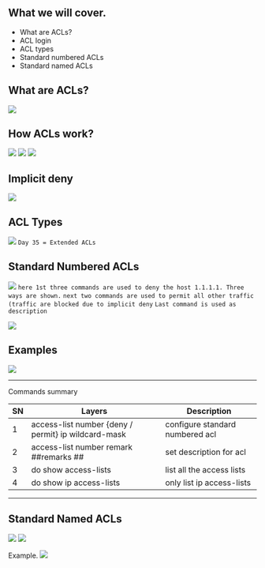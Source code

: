 
## What we will cover.
- What are ACLs?
- ACL login
- ACL types
- Standard numbered ACLs
- Standard named ACLs


## What are ACLs?
![](images/Pasted%20image%2020231109092923.png)


## How ACLs work?
![](images/Pasted%20image%2020231109093327.png)
![](images/Pasted%20image%2020231109093852.png)
![](images/Pasted%20image%2020231109094124.png)


## Implicit deny

![](images/Pasted%20image%2020231109094302.png)


## ACL Types

![](images/Pasted%20image%2020231109094447.png)
`Day 35 = Extended ACLs`

## Standard Numbered ACLs

![](images/Pasted%20image%2020231109100601.png)
`here 1st three commands are used to deny the host 1.1.1.1. Three ways are shown.`
`next two commands are used to permit all other traffic (traffic are blocked due to implicit deny`
`Last command is used as description`

![](images/Pasted%20image%2020231109104656.png)


## Examples

![](images/Pasted%20image%2020231109105129.png)



---
Commands summary

|SN| **Layers**      | Description |
|---| ----------- | ----------- |
|1 |access-list number {deny / permit} ip wildcard-mask| configure standard numbered acl|
|2|access-list number remark ##remarks ##|set description for acl|
|3| do show access-lists | list all the access lists|
|4| do show ip access-lists | only list ip access-lists|

----


## Standard Named ACLs

![](images/Pasted%20image%2020231109105925.png)
![](images/Pasted%20image%2020231109105955.png)


Example.
![](images/Pasted%20image%2020231109110257.png)
